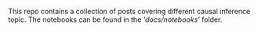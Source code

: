This repo contains a collection of posts covering different causal inference topic. The notebooks can be found in the *'docs/notebooks'* folder.

